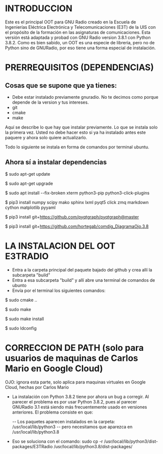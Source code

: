 # INTRODUCCION

Este es el principal OOT para GNU Radio creado en la Escuela de Ingenierías Eléctrica Electrónica y Telecomunicaciones (E3T) de la UIS con el propósito de la formación en las asignaturas de comunicaciones. Esta versión está adaptada y probad con GNU Radio version 3.8.1 con Python 3.8.2. Como es bien sabido, un OOT es una especie de libreria, pero no de Python sino de GNURadio, por eso tiene una forma especial de instalación.

# PRERREQUISITOS (DEPENDENCIAS)
## Cosas que se supone que ya tienes:
- Debe estar instalado previamente gnuradio. No te decimos como porque depende de la version y tus intereses.
- git
- cmake
- make

Aquí se describe lo que hay que instalar previamente. Lo que se instala solo la primera vez. Usted no debe hacer esto si ya ha instalado antes este paquere y ahora solo quiere actualizarlo.

Todo lo siguiente se instala en forma de comandos por terminal ubuntu.

## Ahora sí a instalar dependencias
$ sudo apt-get update

$ sudo apt-get upgrade

$ sudo apt install --fix-broken xterm python3-pip python3-click-plugins

$ pip3 install numpy scipy mako sphinx lxml pyqt5 click zmq markdown cython matplotlib pyyaml

$ pip3 install git+https://github.com/pyqtgraph/pyqtgraph@master

$ pip3 install git+https://github.com/hortegab/comdig_DiagramaOjo.3.8

# LA INSTALACION DEL OOT E3TRADIO
- Entra a la carpeta principal del paquete bajado del github y crea allí la subcarpeta "build"
- Entra a esa subcarpeta "build" y allí abre una terminal de comandos de ubunto
- Envía por el terminal los siguientes comandos:

$ sudo cmake ..

$ sudo make

$ sudo make install

$ sudo ldconfig

# CORRECCION DE PATH (solo para usuarios de maquinas de Carlos Mario en Google Cloud)
OJO: ignora esta parte, solo aplica para maquinas virtuales en Google Cloud, hechas por Carlos Mario

- La instalación con Python 3.8.2 tiene por ahora un bug a corregir. Al parecer el problema es por usar Python 3.8.2, pues al parecer GNURadio 3.1 está siendo más frecuentemente usado en versiones anteriores. El problema consiste en que:

  -- Los paquetes aparecen instalados en la carpeta:  /usr/local/lib/python3
  -- pero necesitamos que aparezca en /usr/local/lib/python3.8

- Eso se soluciona con el comando:
sudo cp -r /usr/local/lib/python3/dist-packages/E3TRadio /usr/local/lib/python3.8/dist-packages/











